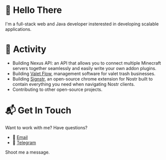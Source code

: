 # 👋 Hello There
I'm a full-stack web and Java developer insterested in developing scalable applications.

# 🚀 Activity
- Building Nexus API: an API that allows you to connect multiple Minecraft servers together seamlessly and easily write your own addon plugins.
- Building [Valet Flow](https://valetflow.com), management software for valet trash businesses.
- Building [Signstr](https://github.com/reecehunter/signstr), an open-source chrome extension for Nostr built to contain everything you need when navigating Nostr clients.
- Contributing to other open-source projects.

# 📬 Get In Touch
Want to work with me? Have questions?
- 📩 [Email](mailto:heecerunter+github@gmail.com)
- 💬 [Telegram](https://t.me/reecehunt3r)

Shoot me a message.
